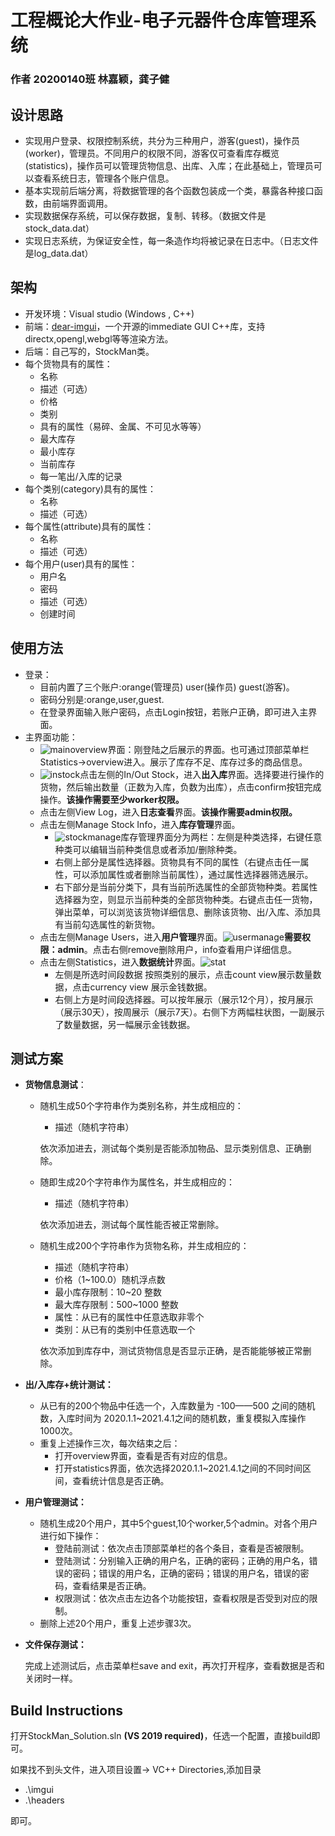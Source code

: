 # 工程概论大作业-电子元器件仓库管理系统

### 作者 20200140班 林嘉颖，龚子健

## 设计思路

+ 实现用户登录、权限控制系统，共分为三种用户，游客(guest)，操作员(worker)，管理员。不同用户的权限不同，游客仅可查看库存概览(statistics)，操作员可以管理货物信息、出库、入库；在此基础上，管理员可以查看系统日志，管理各个账户信息。
+ 基本实现前后端分离，将数据管理的各个函数包装成一个类，暴露各种接口函数，由前端界面调用。
+ 实现数据保存系统，可以保存数据，复制、转移。（数据文件是stock_data.dat）
+ 实现日志系统，为保证安全性，每一条造作均将被记录在日志中。（日志文件是log_data.dat）

## 架构

+ 开发环境：Visual studio (Windows , C++)
+ 前端：[dear-imgui](https://github.com/ocornut/imgui)，一个开源的immediate GUI C++库，支持directx,opengl,webgl等等渲染方法。 
+ 后端：自己写的，StockMan类。
+ 每个货物具有的属性：
  + 名称
  + 描述（可选）
  + 价格
  + 类别
  + 具有的属性（易碎、金属、不可见水等等）
  + 最大库存
  + 最小库存
  + 当前库存
  + 每一笔出/入库的记录
+ 每个类别(category)具有的属性：
  + 名称
  + 描述（可选）
+ 每个属性(attribute)具有的属性：
  + 名称
  + 描述（可选）
+ 每个用户(user)具有的属性：
  + 用户名
  + 密码
  + 描述（可选）
  + 创建时间

##  使用方法

+ 登录：
  + 目前内置了三个账户:orange(管理员) user(操作员) guest(游客)。
  + 密码分别是:orange,user,guest.
  + 在登录界面输入账户密码，点击Login按钮，若账户正确，即可进入主界面。
+ 主界面功能：
  + ![main](doc/main.png)overview界面：刚登陆之后展示的界面。也可通过顶部菜单栏Statistics->overview进入。展示了库存不足、库存过多的商品信息。
  + ![instock](doc/instock.png)点击左侧的In/Out Stock，进入**出入库**界面。选择要进行操作的货物，然后输出数量（正数为入库，负数为出库），点击confirm按钮完成操作。**该操作需要至少worker权限。**
  + 点击左侧View Log，进入**日志查看**界面。**该操作需要admin权限。**
  + 点击左侧Manage Stock Info，进入**库存管理**界面。
    + ![stockmanage](doc/stockmanage.png)库存管理界面分为两栏：左侧是种类选择，右键任意种类可以编辑当前种类信息或者添加/删除种类。
    + 右侧上部分是属性选择器。货物具有不同的属性（右键点击任一属性，可以添加属性或者删除当前属性），通过属性选择器筛选展示。
    + 右下部分是当前分类下，具有当前所选属性的全部货物种类。若属性选择器为空，则显示当前种类的全部货物种类。右键点击任一货物，弹出菜单，可以浏览该货物详细信息、删除该货物、出/入库、添加具有当前勾选属性的新货物。
  + 点击左侧Manage Users，进入**用户管理**界面。![usermanage](doc/usermanage.png)**需要权限：admin**。点击右侧remove删除用户，info查看用户详细信息。
  + 点击左侧Statistics，进入**数据统计**界面。![stat](doc/stat.png)
    + 左侧是所选时间段数据 按照类别的展示，点击count view展示数量数据，点击currency view 展示金钱数据。
    + 右侧上方是时间段选择器。可以按年展示（展示12个月），按月展示（展示30天），按周展示（展示7天）。右侧下方两幅柱状图，一副展示了数量数据，另一幅展示金钱数据。

## 测试方案

+ **货物信息测试**：

  + 随机生成50个字符串作为类别名称，并生成相应的：

    + 描述（随机字符串）

    依次添加进去，测试每个类别是否能添加物品、显示类别信息、正确删除。

  + 随即生成20个字符串作为属性名，并生成相应的：

    + 描述（随机字符串）

    依次添加进去，测试每个属性能否被正常删除。

  + 随机生成200个字符串作为货物名称，并生成相应的：

    + 描述（随机字符串）
    + 价格（1~100.0）随机浮点数
    + 最小库存限制：10~20 整数
    + 最大库存限制：500~1000 整数
    + 属性：从已有的属性中任意选取非零个
    + 类别：从已有的类别中任意选取一个

    依次添加到库存中，测试货物信息是否显示正确，是否能能够被正常删除。

+ **出/入库存+统计测试：**

  + 从已有的200个物品中任选一个，入库数量为 -100——500 之间的随机数，入库时间为 2020.1.1~2021.4.1之间的随机数，重复模拟入库操作1000次。
  + 重复上述操作三次，每次结束之后：
    + 打开overview界面，查看是否有对应的信息。
    + 打开statistics界面，依次选择2020.1.1~2021.4.1之间的不同时间区间，查看统计信息是否正确。

+ **用户管理测试：**

  + 随机生成20个用户，其中5个guest,10个worker,5个admin。对各个用户进行如下操作：
    + 登陆前测试：依次点击顶部菜单栏的各个条目，查看是否被限制。
    + 登陆测试：分别输入正确的用户名，正确的密码；正确的用户名，错误的密码；错误的用户名，正确的密码；错误的用户名，错误的密码，查看结果是否正确。
    + 权限测试：依次点击左边各个功能按钮，查看权限是否受到对应的限制。
  + 删除上述20个用户，重复上述步骤3次。

+ **文件保存测试：**

  完成上述测试后，点击菜单栏save and exit，再次打开程序，查看数据是否和关闭时一样。

## Build Instructions

打开StockMan_Solution.sln **(VS 2019  required)**，任选一个配置，直接build即可。

如果找不到头文件，进入项目设置-> VC++ Directories,添加目录

+ .\imgui
+ .\headers

即可。